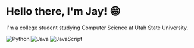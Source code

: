 # Hello there, I'm Jay! 😁

I'm a college student studying Computer Science at Utah State University.

![Python](https://img.shields.io/badge/python-3670A0?style=for-the-badge&logo=python&logoColor=ffdd54)
![Java](https://img.shields.io/badge/java-%23ED8B00.svg?style=for-the-badge&logo=openjdk&logoColor=white)
![JavaScript](https://img.shields.io/badge/Code-JavaScript-informational?style=flat&logo=javascript&color=F7DF1E)

